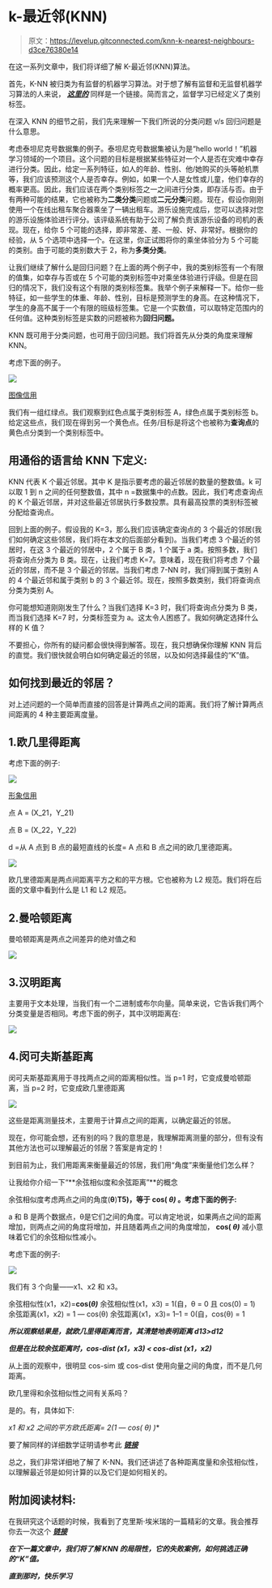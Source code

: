 # k-最近邻(KNN)

> 原文：<https://levelup.gitconnected.com/knn-k-nearest-neighbours-d3ce76380e14>

在这一系列文章中，我们将详细了解 K-最近邻(KNN)算法。

首先，K-NN 被归类为有监督的机器学习算法。对于想了解有监督和无监督机器学习算法的人来说， [***这里的***](https://en.wikipedia.org/wiki/Machine_learning#Supervised_learning) 同样是一个链接。简而言之，监督学习已经定义了类别标签。

在深入 KNN 的细节之前，我们先来理解一下我们所说的分类问题 v/s 回归问题是什么意思。

考虑泰坦尼克号数据集的例子。泰坦尼克号数据集被认为是“hello world！”机器学习领域的一个项目。这个问题的目标是根据某些特征对一个人是否在灾难中幸存进行分类。因此，给定一系列特征，如人的年龄、性别、他/她购买的头等舱机票等，我们应该预测这个人是否幸存。例如，如果一个人是女性或儿童，他们幸存的概率更高。因此，我们应该在两个类别标签之一之间进行分类，即存活与否。由于有两种可能的结果，它也被称为**二类分类**问题或**二元分类**问题。现在，假设你刚刚使用一个在线出租车聚合器乘坐了一辆出租车。游乐设施完成后，您可以选择对您的游乐设施体验进行评分。该评级系统有助于公司了解负责该游乐设备的司机的表现。现在，给你 5 个可能的选择，即非常差、差、一般、好、非常好。根据你的经验，从 5 个选项中选择一个。在这里，你正试图将你的乘坐体验分为 5 个可能的类别。由于可能的类别数大于 2，称为**多类分类**。

让我们继续了解什么是回归问题？在上面的两个例子中，我的类别标签有一个有限的值集，如幸存与否或在 5 个可能的类别标签中对乘坐体验进行评级。但是在回归的情况下，我们没有这个有限的类别标签集。我举个例子来解释一下。给你一些特征，如一些学生的体重、年龄、性别，目标是预测学生的身高。在这种情况下，学生的身高不属于一个有限的班级标签集。它是一个实数值，可以取特定范围内的任何值。这种类别标签是实数的问题被称为**回归问题。**

KNN 既可用于分类问题，也可用于回归问题。我们将首先从分类的角度来理解 KNN。

考虑下面的例子。

![](img/b162d7b48234f4ca17d443434ecc3ae4.png)

[图像信用](https://medium.com/@madanflies/k-nearest-neighbour-for-classification-on-breast-cancer-data-results-with-preprocessing-and-w-o-e21b0cc98a2f)

我们有一组红绿点。我们观察到红色点属于类别标签 A，绿色点属于类别标签 b。给定这些点，我们现在得到另一个黄色点。任务/目标是将这个也被称为**查询点**的黄色点分类到一个类别标签中。

## 用通俗的语言给 KNN 下定义:

KNN 代表 K 个最近邻居。其中 K 是指示要考虑的最近邻居的数量的整数值。k 可以取 1 到 n 之间的任何整数值，其中 n =数据集中的点数。因此，我们考虑查询点的 K 个最近邻居，并对这些最近邻居执行多数投票。具有最高投票的类别标签被分配给查询点。

回到上面的例子。假设我的 K=3，那么我们应该确定查询点的 3 个最近的邻居(我们如何确定这些邻居，我们将在本文的后面部分看到)。当我们考虑 3 个最近的邻居时，在这 3 个最近的邻居中，2 个属于 B 类，1 个属于 a 类。按照多数，我们将查询点分类为 B 类。现在，让我们考虑 K=7。意味着，现在我们将考虑 7 个最近的邻居，而不是 3 个最近的邻居。当我们考虑 7-NN 时，我们得到属于类别 A 的 4 个最近邻和属于类别 b 的 3 个最近邻。现在，按照多数类别，我们将查询点分类为类别 A。

你可能想知道刚刚发生了什么？当我们选择 K=3 时，我们将查询点分类为 B 类，而当我们选择 K=7 时，分类标签变为 a。这太令人困惑了。我如何确定选择什么样的 K 值？

不要担心，你所有的疑问都会很快得到解答。现在，我只想确保你理解 KNN 背后的直觉。我们很快就会明白如何确定最近的邻居，以及如何选择最佳的“K”值。

## 如何找到最近的邻居？

对上述问题的一个简单而直接的回答是计算两点之间的距离。我们将了解计算两点间距离的 4 种主要距离度量。

## 1.欧几里得距离

考虑下面的例子:

![](img/66b7a9e98ab5d4e8d8a9633f72b6e564.png)

[形象信用](https://hlab.stanford.edu/brian/making_measurements.html)

点 A = (X_21，Y_21)

点 B = (X_22，Y_22)

d =从 A 点到 B 点的最短直线的长度= A 点和 B 点之间的欧几里德距离。

![](img/f734d615bd644a889e9740288a223827.png)

欧几里德距离是两点间距离平方之和的平方根。它也被称为 L2 规范。我们将在后面的文章中看到什么是 L1 和 L2 规范。

## 2.曼哈顿距离

曼哈顿距离是两点之间差异的绝对值之和

![](img/2260e95f158ad41a1b3017fe779173f1.png)

## 3.汉明距离

主要用于文本处理，当我们有一个二进制或布尔向量。简单来说，它告诉我们两个分类变量是否相同。考虑下面的例子，其中汉明距离在:

![](img/f9776b3bd1a89fa82d6025251fbba699.png)

## 4.闵可夫斯基距离

闵可夫斯基距离用于寻找两点之间的距离相似性。当 p=1 时，它变成曼哈顿距离，当 p=2 时，它变成欧几里德距离

![](img/fc83212423fffa695fe2400c53d77107.png)

这些是距离测量技术，主要用于计算点之间的距离，以确定最近的邻居。

现在，你可能会想，还有别的吗？我的意思是，我理解距离测量的部分，但有没有其他方法也可以理解最近的邻居？答案是肯定的！

到目前为止，我们用距离来衡量最近的邻居，我们用“角度”来衡量他们怎么样？

让我给你介绍一下“**余弦相似度和余弦距离”**的概念

余弦相似度考虑两点之间的角度(**θ**)**T5)，等于 **cos( *θ)*** 。考虑下面的例子:**

a 和 B 是两个数据点，θ是它们之间的角度。可以肯定地说，如果两点之间的距离增加，则两点之间的角度将增加，并且随着两点之间的角度增加， **cos( *θ)*** 减小意味着它们的余弦相似性减小。

考虑下面的例子:

![](img/a32ef823371d045df872407f9a4717ff.png)

我们有 3 个向量——x1、x2 和 x3。

余弦相似性(x1，x2)=**cos(*θ)*** 余弦相似性(x1，x3) = 1(自，θ = 0 且 cos(0) = 1)
余弦距离(x1，x2) = 1 — cos(θ)
余弦距离(x1，x3)= 1–1 = 0(自，cos(θ) = 1

***所以观察结果是，就欧几里得距离而言，其清楚地表明距离 d13>d12***

***但是在比较余弦距离时，cos-dist (x1，x3) < cos-dist (x1，x2)***

从上面的观察中，很明显 cos-sim 或 cos-dist 使用向量之间的角度，而不是几何距离。

欧几里得和余弦相似性之间有关系吗？

是的。有，具体如下:

**x1 和 x2 之间的平方欧氏距离= 2*(1 — cos( *θ)* )**

要了解同样的详细数学证明请参考此 [***链接***](https://mc.ai/relationship-between-cosine-similarity-and-euclidean-distance/)

总之，我们非常详细地了解了 K-NN。我们还讲述了各种距离度量和余弦相似性，以理解最近邻是如何计算的以及它们是如何相关的。

## **附加阅读材料**:

在我研究这个话题的时候，我看到了克里斯·埃米瑞的一篇精彩的文章。我会推荐你去一次这个 [***链接***](https://cmry.github.io/notes/euclidean-v-cosine)

***在下一篇文章中，我们将了解 KNN 的局限性，它的失败案例，如何挑选正确的“K”值。***

***直到那时，快乐学习***